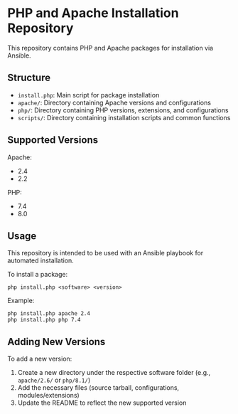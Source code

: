 # PHP and Apache Installation Repository

This repository contains PHP and Apache packages for installation via Ansible.

## Structure

- `install.php`: Main script for package installation
- `apache/`: Directory containing Apache versions and configurations
- `php/`: Directory containing PHP versions, extensions, and configurations
- `scripts/`: Directory containing installation scripts and common functions

## Supported Versions

Apache:
- 2.4
- 2.2

PHP:
- 7.4
- 8.0

## Usage

This repository is intended to be used with an Ansible playbook for automated installation.

To install a package:
```
php install.php <software> <version>
```

Example:
```
php install.php apache 2.4
php install.php php 7.4
```

## Adding New Versions

To add a new version:
1. Create a new directory under the respective software folder (e.g., `apache/2.6/` or `php/8.1/`)
2. Add the necessary files (source tarball, configurations, modules/extensions)
3. Update the README to reflect the new supported version
